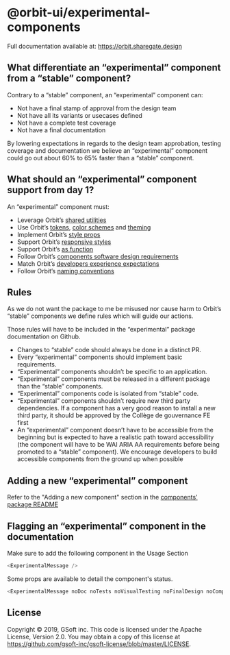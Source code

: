 # @orbit-ui/experimental-components

Full documentation available at: https://orbit.sharegate.design

## What differentiate an “experimental” component from a “stable” component?
Contrary to a “stable” component, an “experimental” component can:
- Not have a final stamp of approval from the design team
- Not have all its variants or usecases defined
- Not have a complete test coverage
- Not have a final documentation

By lowering expectations in regards to the design team approbation, testing coverage and documentation we believe an “experimental” component could go out about 60% to 65% faster than a “stable” component.

## What should an “experimental” component support from day 1?
An “experimental” component must:
- Leverage Orbit’s [shared utilities](https://github.com/gsoft-inc/sg-orbit/tree/master/packages/components/src/shared/src)
- Use Orbit’s [tokens](https://orbit.sharegate.design/?path=/docs/tokens--page), [color schemes](https://orbit.sharegate.design/?path=/docs/color-schemes--page) and [theming](https://orbit.sharegate.design/?path=/docs/theming--page)
- Implement Orbit’s [style props](https://orbit.sharegate.design/?path=/docs/style-props--page)
- Support Orbit’s [responsive styles](https://orbit.sharegate.design/?path=/docs/responsive-styles--page)
- Support Orbit’s [as function](https://orbit.sharegate.design/?path=/docs/as--page)
- Follow Orbit’s [components software design requirements](https://github.com/gsoft-inc/sg-orbit/tree/master/packages/components#design)
- Match Orbit’s [developers experience expectations](https://github.com/gsoft-inc/sg-orbit/tree/master/packages/components#developer-experience)
- Follow Orbit’s [naming conventions](https://github.com/gsoft-inc/sg-orbit/tree/master/packages/components#component-props-naming)

## Rules
As we do not want the package to me be misused nor cause harm to Orbit’s “stable” components we define rules which will guide our actions.

Those rules will have to be included in the “experimental” package documentation on Github.

- Changes to “stable” code should always be done in a distinct PR.
- Every “experimental” components should implement basic requirements.
- “Experimental” components shouldn’t be specific to an application.
- “Experimental” components must be released in a different package than the “stable” components.
- “Experimental” components code is isolated from “stable” code.
- “Experimental” components shouldn’t require new third party dependencies. If a component has a very good reason to install a new third party, it should be approved by the Collège de gouvernance FE first
- An “experimental” component doesn’t have to be accessible from the beginning but is expected to have a realistic path toward accessibility (the component will have to be WAI ARIA AA requirements before being promoted to a “stable” component). We encourage developers to build accessible components from the ground up when possible

## Adding a new “experimental” component

Refer to the "Adding a new component" section in the [components' package README](https://github.com/gsoft-inc/sg-orbit/tree/master/packages/components#add-a-new-component)

## Flagging an “experimental” component in the documentation

Make sure to add the following component in the Usage Section

```js
<ExperimentalMessage />
```
Some props are available to detail the component's status.

```js
<ExperimentalMessage noDoc noTests noVisualTesting noFinalDesign noCompleteSpecs noMobileSupport />
```

## License

Copyright © 2019, GSoft inc. This code is licensed under the Apache License, Version 2.0. You may obtain a copy of this license at https://github.com/gsoft-inc/gsoft-license/blob/master/LICENSE.
